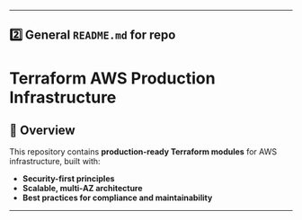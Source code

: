 
---

## 2️⃣ General `README.md` for repo

# Terraform AWS Production Infrastructure

## 📜 Overview
This repository contains **production-ready Terraform modules** for AWS infrastructure, built with:
- **Security-first principles**
- **Scalable, multi-AZ architecture**
- **Best practices for compliance and maintainability**

---
